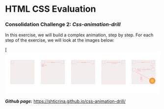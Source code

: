 # HTML CSS Evaluation

###  Consolidation Challenge 2: ***Css-animation-drill***

In this exercise, we will build a complex animation, step by step.
For each step of the exercise, we will look at the images below:

[![](./animations.png)

***Github page:***  https://shticrina.github.io/css-animation-drill/
